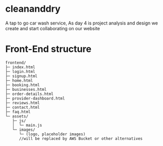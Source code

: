 # cleananddry
A tap to go car wash service, As day 4 is project analysis and design we create and start collaborating on our website
# Front-End structure 
```
frontend/
├─ index.html
├─ login.html
├─ signup.html
├─ home.html
├─ booking.html
├─ businesses.html
├─ order-details.html
├─ provider-dashboard.html
├─ reviews.html
├─ contact.html
├─ faq.html
└─ assets/
   ├─ js/
   │  └─ main.js
   └─ images/
      └─ (logo, placeholder images)
      //will be replaced by AWS Bucket or other alternatives
```

